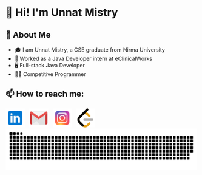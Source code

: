 # 👋 Hi! I'm Unnat Mistry
## 📖 About Me
- 🎓 I am Unnat Mistry, a CSE graduate from Nirma University
- 🏢 Worked as a Java Developer intern at eClinicalWorks
- 🖥 Full-stack Java Developer
- 👨‍💻 Competitive Programmer

## 📫 How to reach me:

[<img src="assets/linkedin.png" height="50px"/>](https://www.linkedin.com/in/unnatmistry/)
&nbsp; <a href="mailto:unnatmistry@icloud.com"><img src="assets/gmail.png"  height="50px"/></a>
&nbsp; [<img src="assets/instagram.png"  height="50px"/>](https://www.instagram.com/unnat_mistry/)
&nbsp; [<img src="assets/leetcode.png"  height="50px"/>](https://leetcode.com/Unnat_Mistry/)
<picture>
  <source media="(prefers-color-scheme: dark)" srcset="https://raw.githubusercontent.com/platane/platane/output/github-contribution-grid-snake-dark.svg">
  <source media="(prefers-color-scheme: light)" srcset="https://raw.githubusercontent.com/platane/platane/output/github-contribution-grid-snake.svg">
  <img alt="github contribution grid snake animation" src="https://raw.githubusercontent.com/platane/platane/output/github-contribution-grid-snake.svg">
</picture>
